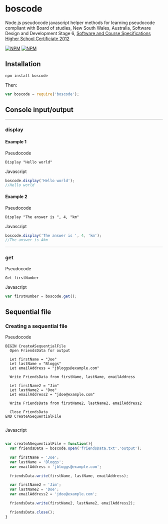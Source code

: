 # boscode

Node.js pseudocode javascript helper methods for learning pseudocode compliant with Board of studies, New South Wales, Australia, Software Design and Development Stage 6, [Software and Course Specifications Higher School Certificiate 2012](http://www.boardofstudies.nsw.edu.au/syllabus_hsc/pdf_doc/software-design-development-course-specs.pdf)


[![NPM](https://nodei.co/npm/boscode.png?downloads=true&downloadRank=true)](https://nodei.co/npm/boscode/)
[![NPM](https://nodei.co/npm-dl/boscode.png?months=6&height=3)](https://nodei.co/npm/boscode/)

## Installation
```    
npm install boscode
```

Then:

```js
var boscode = require('boscode');
```

## Console input/output
---
### display

#### Example 1
Pseudocode
```
Display "Hello world"
```
Javascript
```js
boscode.display('Hello world');
//Hello world
```
#### Example 2
Pseudocode
```
Display "The answer is ", 4, "km"
```
Javascript
```js
boscode.display('The answer is ', 4, 'km');
//The answer is 4km
```



---
### get

Pseudocode
```
Get firstNumber
```

Javascript
```js
var firstNumber = boscode.get();
```

## Sequential file


### Creating a sequential file

Pseudocode
```
BEGIN CreateASequentialFile
  Open FriendsData for output

  Let firstName = "Joe"
  Let lastName = "Bloggs"
  Let emailAddress = "jbloggs@example.com"

  Write FriendsData from firstName, lastName, emailAddress

  Let firstName2 = "Jim"
  Let lastName2 = "Doe"
  Let emailAddress2 = "jdoe@example.com"

  Write FriendsData from firstName2, lastName2, emailAddress2

  Close FriendsData
END CreateASequentialFile


```

Javascript
```js

var createASequentialFile = function(){
  var friendsData = boscode.open('friendsData.txt','output');

  var firstName = 'Joe';
  var lastName = 'Bloggs';
  var emailAddress = 'jbloggs@example.com';

  friendsData.write(firstName, lastName, emailAddress);

  var firstName2 = 'Jim';
  var lastName2 = 'Doe';
  var emailAddress2 = 'jdoe@example.com';

  friendsData.write(firstName2, lastName2, emailAddress2);

  friendsData.close();
}


```
